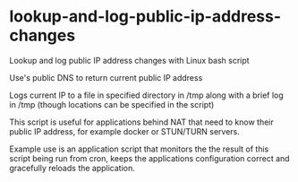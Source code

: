 # lookup-and-log-public-ip-address-changes
Lookup and log public IP address changes with Linux bash script

Use's public DNS to return current public IP address

Logs current IP to a file in specified directory in /tmp along with a brief log in /tmp (though locations can be specified in the script)

This script is useful for applications behind NAT that need to know their public IP address, for example docker or STUN/TURN servers.

Example use is an application script that monitors the the result of this script being run from cron, keeps the applications configuration correct and gracefully reloads the application.
